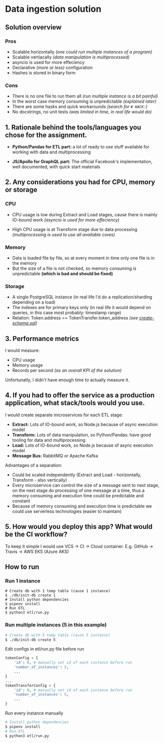 # Data ingestion solution

## Solution overview
### Pros
* Scalable horizontally _(one could run multiple instances of a program)_
* Scalable vertiacally _(data manipulation is multiprocessed)_
* asyncio is used for more effeciency
* Declarative _(more or less)_ configuration
* Hashes is stored in binary form
### Cons
* There is no one file to run them all _(run multiple instance is a bit painful)_
* In the worst case memory consuming is unpredictable _(explained later)_
* There are some hasks and quick workarounds _(search for `# HACK:`)_
* No docstrings, no unit tests _(was limited in time, in real life would do)_

## 1. Rationale behind the tools/languages you chose for the assignment.
* __Python/Pandas for ETL part:__ a lot of ready to use stuff available for working with data and multiprocessing

* __JS/Apollo for GraphQL part:__ The official Facebook's implementation, well documented, with quick start materials

## 2. Any considerations you had for CPU, memory or storage
### CPU
* CPU usage is low during Extract and Load stages, cause there is mainly IO-bound work _(asyncio is used for more effeciency)_

* High CPU usage is at Transform stage due to data processing _(multiprocessing is used to use all available cores)_

### Memory
* Data is loaded file by file, so at every moment in time only one file is in the memory
* But the size of a file is not checked, so memory consuming is unpredictable __(which is bad and should be fixed)__

### Storage
* A single PostgreSQL instance (in real life I'd do a replication/sharding depending on a load)
* The indexes are for primary keys only (in real life it would depend on queries, in this case most probably: timestamp range)
* Relation: Token.address == TokenTransfer.token_address _(see [create-schema.sql](db/create-schema.sql))_

## 3. Performance metrics
I would measure:
* CPU usage
* Memory usage
* Records per second _(as an overall KPI of the solution)_

Unfortunatly, I didn't have enough time to actually measure it.

## 4. If you had to offer the service as a production application, what stack/tools would you use.
I would create separate microservices for each ETL stage:
* __Extract:__ Lots of IO-bound work, so Node.js because of async execution model
* __Transform:__ Lots of data manipulation, so Python/Pandas: have good tooling for data and multiprocessing
* __Load:__ Lots of IO-bound work, so Node.js because of async execution model
* __Message Bus:__ RabbitMQ or Apache Kafka

Advantages of a separation:
* Could be scaled independently (Extract and Load - horizontally, Transform - also vertically)
* Every microservice can control the size of a message sent to next stage, on the next stage do processing of one message at a time, thus a memory consuming and execution time could be predictable and constant
* Because of memory consuming and execution time is predictable we could use serverless technologies (easier to maintain)

## 5. How would you deploy this app? What would be the CI workflow?
To keep it simple I would use VCS -> CI -> Cloud container. E.g. GitHub -> Travis -> AWS EKS (Azure AKS)


## How to run
### Run 1 instance

```
# Create db with 1 temp table (cause 1 instance)
$ ./db/init-db create 1
# Install python dependencies
$ pipenv install
# Run ETL
$ python3 etl/run.py
```

### Run multiple instances (5 in this example)
```sh
# Create db with 5 temp table (cause 5 instance)
$ ./db/init-db create 5
```
Edit configs in etl/run.py file before run
```python
tokenConfig = {
    'id': 0, # manually set id of each instance before run
    'number_of_instances': 5,
    ...
}
...
tokenTransferConfig = {
    'id': 0, # manually set id of each instance before run
    'number_of_instances': 5,
    ...
}
```
Run every instance manually
```sh
# Install python dependencies
$ pipenv install
# Run ETL
$ python3 etl/run.py
```
